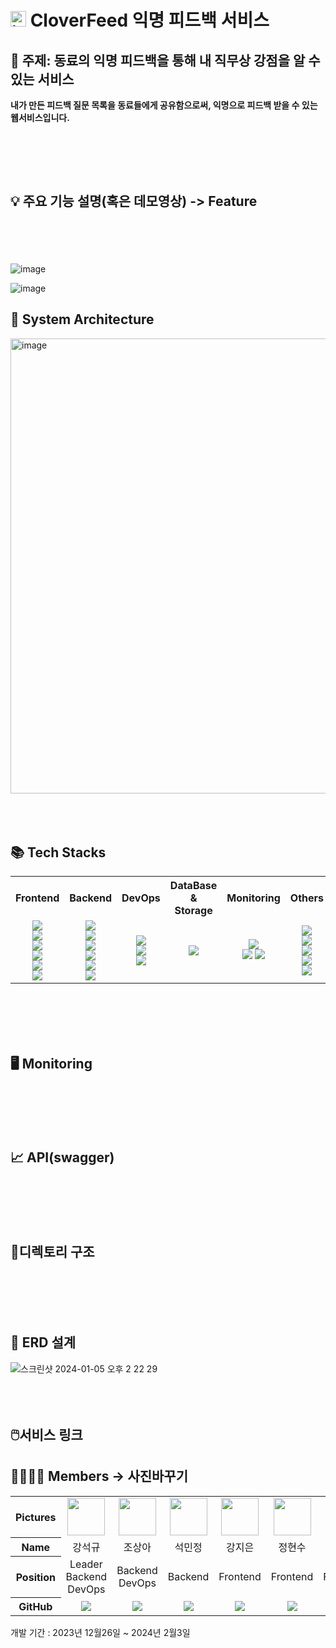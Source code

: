 
#   <img src="https://github.com/2023WinterBootCamp-Team-L/CloverFeed/assets/113092405/2cd9c0af-b6fc-472f-be7c-0bf2a9d026d9" alt="image" width="25"> CloverFeed 익명 피드백 서비스
## 📃 주제: 동료의 익명 피드백을 통해 내 직무상 강점을 알 수 있는 서비스
__내가 만든 피드백 질문 목록을 동료들에게 공유함으로써, 익명으로 피드백 받을 수 있는 웹서비스입니다.__ 


<br>



<br><br>

## 💡 주요 기능 설명(혹은 데모영상) -> Feature
<br><br><br><br>
![image](https://github.com/2023WinterBootCamp-Team-L/CloverFeed/assets/113092405/2dbd1bb6-26b0-4ec3-9a2f-50b23d2bbc3a)

![image](https://github.com/2023WinterBootCamp-Team-L/CloverFeed/assets/113092405/054f053b-237f-4a02-85c5-f1eaaa45ba2d)




## 📌 System Architecture
<img width="728" alt="image" src="https://github.com/2023WinterBootCamp-Team-L/CloverFeed/assets/117559366/96f7402f-62fe-4ce1-a005-1627b84e90f2">
<br><br><br><br>


## 📚 Tech Stacks
<table>
  <tr>
    <th>Frontend</th>
    <th>Backend</th>
    <th>DevOps</th>
    <th>DataBase & Storage</th>
    <th>Monitoring</th>
    <th>Others</th>
  </tr>
  <tr>
    <td align=center>
      <img src="https://img.shields.io/badge/react-61DAFB?style=for-the-badge&logo=react&logoColor=black"><br>
      <img src="https://img.shields.io/badge/vite-646CFF?style=for-the-badge&logo=vite&logoColor=white"><br>
      <img src="https://img.shields.io/badge/typescript-3178C6?style=for-the-badge&logo=typescript&logoColor=white"><br>
      <img src="https://img.shields.io/badge/tailwindcss-06B6D4?style=for-the-badge&logo=tailwindcss&logoColor=white"><br>
      <img src="https://img.shields.io/badge/eslint-4B32C3?style=for-the-badge&logo=eslint&logoColor=white"><br>
      <img src="https://img.shields.io/badge/prettier-F7B93E?style=for-the-badge&logo=prettier&logoColor=black"><br>
    </td>
    <td align=center>
      <img src="https://img.shields.io/badge/nginx-009639?style=for-the-badge&logo=nginx&logoColor=black"><br>
      <img src="https://img.shields.io/badge/django-092E20?style=for-the-badge&logo=django&logoColor=white"><br>
      <img src="https://img.shields.io/badge/gunicorn-499848?style=for-the-badge&logo=gunicorn&logoColor=black"><br>
      <img src="https://img.shields.io/badge/rabbitmq-FF6600?style=for-the-badge&logo=rabbitmq&logoColor=white"><br>
      <img src="https://img.shields.io/badge/celery-37814A?style=for-the-badge&logo=celery&logoColor=black"><br>
<!--       <img src="https://img.shields.io/badge/redis-DC382D?style=for-the-badge&logo=redis&logoColor=white"><br> -->
      <img src="https://img.shields.io/badge/swagger-85EA2D?style=for-the-badge&logo=swagger&logoColor=black"><br>
    </td>
    <td align=center>
      <img src="https://img.shields.io/badge/docker-2496ED?style=for-the-badge&logo=docker&logoColor=white"><br>
      <img src="https://img.shields.io/badge/githubactions-2088FF?style=for-the-badge&logo=githubactions&logoColor=white"><br>
      <img src="https://img.shields.io/badge/amazon ec2-FF9900?style=for-the-badge&logo=amazon ec2&logoColor=white"><br>
    </td>
    <td align=center>
      <img src="https://img.shields.io/badge/mysql-4479A1?style=for-the-badge&logo=mysql&logoColor=white"><br>
<!--       <img src="https://img.shields.io/badge/amazon s3-569A31?style=for-the-badge&logo=amazon s3&logoColor=white"><br> -->
    </td>
    <td align=center>
      <img src="https://img.shields.io/badge/prometheus-E6522C?style=for-the-badge&logo=prometheus&logoColor=black"><br>
      <img src="https://img.shields.io/badge/grafana-F46800?style=for-the-badge&logo=grafana&logoColor=black">
<!--       <img src="https://img.shields.io/badge/k6-7D64FF?style=for-the-badge&logo=k6&logoColor=black"><br> -->
      <img src="https://img.shields.io/badge/elasticsearch-005571?style=for-the-badge&logo=elasticsearch&logoColor=white"><br>
<!--       <img src="https://img.shields.io/badge/logstash-005571?style=for-the-badge&logo=logstash&logoColor=white"><br>
      <img src="https://img.shields.io/badge/kibana-005571?style=for-the-badge&logo=kibana&logoColor=white"><br>
      <img src="https://img.shields.io/badge/filebeats-005571?style=for-the-badge&logo=beats&logoColor=white"><br> -->
    </td>
    <td align=center>
      <img src="https://img.shields.io/badge/github-181717?style=for-the-badge&logo=github&logoColor=white"><br>
      <img src="https://img.shields.io/badge/notion-000000?style=for-the-badge&logo=notion&logoColor=white"><br>
      <img src="https://img.shields.io/badge/slack-4A154B?style=for-the-badge&logo=slack&logoColor=white"><br>
      <img src="https://img.shields.io/badge/figma-F24E1E?style=for-the-badge&logo=figma&logoColor=white"><br>
      <img src="https://img.shields.io/badge/postman-FF6C37?style=for-the-badge&logo=postman&logoColor=white"><br>
    </td>
  </tr>
</table>
<br><br><br><br>


## 🖥️ Monitoring
<br><br><br><br>
## 📈 API(swagger)
<br><br><br><br>
## 💽디렉토리 구조
<br><br><br><br>
## 🔐 ERD 설계
![스크린샷 2024-01-05 오후 2 22 29](https://github.com/2023WinterBootCamp-Team-L/CloverFeed/assets/113092405/14793083-2564-4693-8844-423dc2649814)
<br><br><br><br>
## 🖱️서비스 링크
  
## 👨‍👩‍👧‍👦 Members -> 사진바꾸기

<table width="1000">
    <thead>
    </thead>
    <tbody>
    <tr>
        <th>Pictures</th>
         <td width="100" align="center">
            <a href="https://github.com/Mayreeel">
                <img src="https://avatars.githubusercontent.com/u/112528747?v=4" width="60" height="60">
            </a>
        </td>
        <td width="100" align="center">
             <a href="https://github.com/raceStarter">
                <img src="https://avatars.githubusercontent.com/u/103251717?v=4" width="60" height="60">
            </a>
        </td>
        <td width="100" align="center">
             <a href="https://github.com/sejongpark">
                <img src="https://avatars.githubusercontent.com/u/117425885?v=4" width="60" height="60">
            </a>
        </td>
        <td width="100" align="center">
             <a href="https://github.com/meem3443">
                <img src="https://avatars.githubusercontent.com/u/101982673?v=4" width="60" height="60">
            </a>
        </td>
        <td width="100" align="center">
             <a href="https://github.com/dleogh476">
                <img src="https://avatars.githubusercontent.com/u/67044438?v=4" width="60" height="60">
        </td>
        <td width="100" align="center">
             <a href="https://github.com/leeseoin">
                <img src="https://avatars.githubusercontent.com/u/46620909?v=4" width="60" height="60">
        </td>
        <td width="100" align="center">
             <a href="https://github.com/wjsqudtjs2">
                <img src="https://github.com/2023WinterBootCamp-Team-L/CloverFeed/assets/113092405/cbdf39cd-c58d-42a3-be26-749a188f941c" width="60" height="60">
            </a>
        </td>
    </tr>
    <tr>
        <th>Name</th>
        <td width="100" align="center">강석규</td>
        <td width="100" align="center">조상아</td>
        <td width="100" align="center">석민정</td>
        <td width="100" align="center">강지은</td>
        <td width="100" align="center">정현수</td>
        <td width="100" align="center">한현서</td>
        <td width="100" align="center">이창연</td>
    </tr>
    <tr>
        <th>Position</th>
        <td width="150" align="center">
            Leader<br>
            Backend<br>
            DevOps<br>          
        </td>
        <td width="150" align="center">            
            Backend<br>
            DevOps<br>
        </td>
        <td width="150" align="center">
            Backend<br>
        </td>
        <td width="150" align="center">
            Frontend<br>
        </td>
        <td width="150" align="center">
            Frontend<br>
        </td>
        <td width="150" align="center">
            Frontend<br>
        </td>
        <td width="150" align="center">
            Frontend<br>
        </td>
    </tr>
    <tr>
        <th>GitHub</th>
        <td width="100" align="center">
            <a href="https://github.com/AlgeMoya">
                <img src="http://img.shields.io/badge/AlgeMoya-green?style=social&logo=github"/>
            </a>
        </td>
        <td width="100" align="center">
            <a href="https://github.com/SalguJam">
                <img src="http://img.shields.io/badge/SalguJam-green?style=social&logo=github"/>
            </a>
        </td>
        <td width="100" align="center">
            <a href="https://github.com/minjaon">
                <img src="http://img.shields.io/badge/minjaon-green?style=social&logo=github"/>
            </a>
        </td>
        <td width="100" align="center">
            <a href="https://github.com/antisdun">
                <img src="http://img.shields.io/badge/antisdun-green?style=social&logo=github"/>
            </a>
        </td>
        <td width="100" align="center">
            <a href="https://github.com/hyeonsu00">
                <img src="http://img.shields.io/badge/hyeonsu00-green?style=social&logo=github"/>
         </td>
        <td width="100" align="center">
            <a href="https://github.com/Hseooo">
                <img src="http://img.shields.io/badge/Hseooo-green?style=social&logo=github"/>
         </td>
        <td width="100" align="center">
            <a href="https://github.com/changyeonyes">
          <img src="http://img.shields.io/badge/changyeonyes-green?style=social&logo=github"/>
            </a>
        </td>
     </tr>
    </tbody>
</table>
개발 기간 :
2023년 12월26일 ~ 2024년 2월3일
